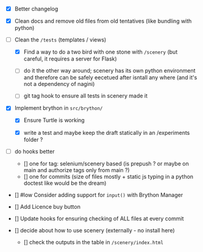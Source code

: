 
- [x] Better changelog

- [x] Clean docs and remove old files from old tentatives (like bundling with python)

- [ ] Clean the `/tests`  (templates / views)
    - [x] Find a way to do a two bird with one stone with `/scenery` (but careful, it requires a server for Flask)
    - [ ] do it the other way around; scenery has its own python environment and therefore can be safely eecetued after isntall any where (and it's not a dependency of nagini) 

    - [ ] git tag hook to ensure all tests in scenery made it

- [x] Implement brython in `src/brython/`
    - [x] Ensure Turtle is working
    - [x] write a test and maybe keep the draft statically in an /experiments folder ? 



- [ ] do hooks  better 
    - [] one for tag: selenium/scenery based (is prepush ? or maybe on main and authorize tags only from main ?)
    - [] one for commits (size of files mostly + static js typing in a python doctest like would be the dream)










- [] #low Consider adding support for `input()` with Brython Manager

- [] Add Licence buy button

- [] Update hooks for ensuring checking of ALL files at every commit

- [] decide about how to use scenery (externally - no install here) 
    - [] check the outputs in the table in `/scenery/index.html`